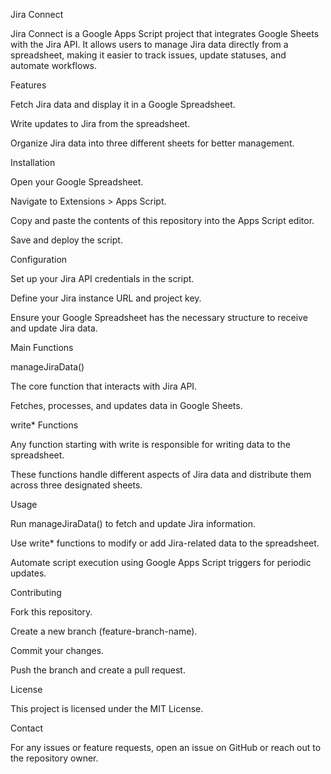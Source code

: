 Jira Connect

Jira Connect is a Google Apps Script project that integrates Google Sheets with the Jira API. It allows users to manage Jira data directly from a spreadsheet, making it easier to track issues, update statuses, and automate workflows.

Features

Fetch Jira data and display it in a Google Spreadsheet.

Write updates to Jira from the spreadsheet.

Organize Jira data into three different sheets for better management.

Installation

Open your Google Spreadsheet.

Navigate to Extensions > Apps Script.

Copy and paste the contents of this repository into the Apps Script editor.

Save and deploy the script.

Configuration

Set up your Jira API credentials in the script.

Define your Jira instance URL and project key.

Ensure your Google Spreadsheet has the necessary structure to receive and update Jira data.

Main Functions

manageJiraData()

The core function that interacts with Jira API.

Fetches, processes, and updates data in Google Sheets.

write* Functions

Any function starting with write is responsible for writing data to the spreadsheet.

These functions handle different aspects of Jira data and distribute them across three designated sheets.

Usage

Run manageJiraData() to fetch and update Jira information.

Use write* functions to modify or add Jira-related data to the spreadsheet.

Automate script execution using Google Apps Script triggers for periodic updates.

Contributing

Fork this repository.

Create a new branch (feature-branch-name).

Commit your changes.

Push the branch and create a pull request.

License

This project is licensed under the MIT License.

Contact

For any issues or feature requests, open an issue on GitHub or reach out to the repository owner.
